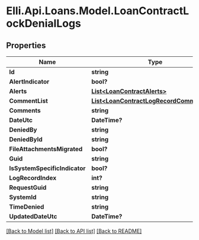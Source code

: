 # Elli.Api.Loans.Model.LoanContractLockDenialLogs
## Properties

Name | Type | Description | Notes
------------ | ------------- | ------------- | -------------
**Id** | **string** |  | [optional] 
**AlertIndicator** | **bool?** |  | [optional] 
**Alerts** | [**List&lt;LoanContractAlerts&gt;**](LoanContractAlerts.md) |  | [optional] 
**CommentList** | [**List&lt;LoanContractLogRecordCommentList&gt;**](LoanContractLogRecordCommentList.md) |  | [optional] 
**Comments** | **string** |  | [optional] 
**DateUtc** | **DateTime?** |  | [optional] 
**DeniedBy** | **string** |  | [optional] 
**DeniedById** | **string** |  | [optional] 
**FileAttachmentsMigrated** | **bool?** |  | [optional] 
**Guid** | **string** |  | [optional] 
**IsSystemSpecificIndicator** | **bool?** |  | [optional] 
**LogRecordIndex** | **int?** |  | [optional] 
**RequestGuid** | **string** |  | [optional] 
**SystemId** | **string** |  | [optional] 
**TimeDenied** | **string** |  | [optional] 
**UpdatedDateUtc** | **DateTime?** |  | [optional] 

[[Back to Model list]](../README.md#documentation-for-models) [[Back to API list]](../README.md#documentation-for-api-endpoints) [[Back to README]](../README.md)

